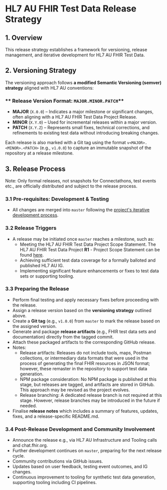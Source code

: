 # **HL7 AU FHIR Test Data Release Strategy**

## **1. Overview**
This release strategy establishes a framework for versioning, release management, and iterative development for HL7 AU FHIR Test Data.

## **2. Versioning Strategy**
The versioning approach follows **a modified Semantic Versioning (semver) strategy** aligned with HL7 AU conventions:

### ** Release Version Format: `MAJOR.MINOR.PATCH`**
- **MAJOR** (`X.0.0`) – Indicates a major milestone or significant changes, often aligning with a HL7 AU FHIR Test Data Project Release.
- **MINOR** (`X.Y.0`) – Used for incremental releases within a major version.
- **PATCH** (`X.Y.Z`) – Represents small fixes, technical corrections, and refinements to existing test data without introducing breaking changes.

Each release is also marked with a Git tag using the format `v<MAJOR>.<MINOR>.<PATCH>` (e.g., `v1.0.0`) to capture an immutable snapshot of the repository at a release milestone. 

## 3. Release Process  
Note: Only formal releases, not snapshots for Connectathons, test events etc., are officially distributed and subject to the release process.

### 3.1 Pre-requisites: Development & Testing  
- All changes are merged into `master` following the [project's iterative development process](https://confluence.hl7.org/spaces/HAFWG/pages/265093726/Process+Test+Data+-+iterative+development).  

### 3.2 Release Triggers
- A release may be initiated once `master` reaches a milestone, such as:
  - Meeting the HL7 AU FHIR Test Data Project Scope Statement. The HL7 AU FHIR Test Data Project **R1** - Project Scope Statement can be found [here](https://confluence.hl7.org/spaces/HA/pages/184927329/HL7+Australia+Project+Registry?preview=/184927329/248874957/Test%20Data%20Project%201.2.pdf).
  - Achieving sufficient test data coverage for a formally balloted and published HL7 AU IG.
  - Implementing significant feature enhancements or fixes to test data sets or supporting tooling.

### 3.3 Preparing the Release 
- Perform final testing and apply necessary fixes before proceeding with the release.
- Assign a release version based on the **versioning strategy** outlined above.  
- Create a **Git tag** (e.g., `v1.0.0`) from `master` to mark the release based on the assigned version.
- Generate and package **release artifacts** (e.g., FHIR test data sets and documentation) directly from the tagged commit.
- Attach these packaged artifacts to the corresponding GitHub release.
- Notes:
  - Release artifacts: Releases do not include tools, maps, Postman collections, or intermediary data formats that were used in the process of generating the final FHIR resources in JSON format; however, these remaster in the repository to support test data generation.
  - NPM package consideration: No NPM package is published at this stage, but releases are tagged, and artifacts are stored in GitHub. This approach may be revised as the project evolves.
  - Release branching: A dedicated release branch is not required at this stage. However, release branches may be introduced in the future if needed.  
- Finalise **release notes** which includes a summary of features, updates, fixes, and a release-specific README.md.

### 3.4 Post-Release Development and Community Involvement 
- Announce the release e.g., via HL7 AU Infrastructure and Tooling calls and chat.fhir.org.
- Further development continues on `master`, preparing for the next release cycle.  
- Community contributions via GitHub issues.
- Updates based on user feedback, testing event outcomes, and IG changes.
- Continuous improvement to tooling for synthetic test data generation, supporting tooling including CI pipelines.



















